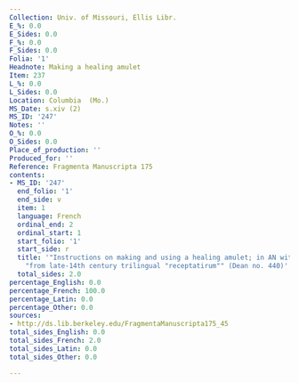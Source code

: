 ```yaml
---
Collection: Univ. of Missouri, Ellis Libr.
E_%: 0.0
E_Sides: 0.0
F_%: 0.0
F_Sides: 0.0
Folia: '1'
Headnote: Making a healing amulet
Item: 237
L_%: 0.0
L_Sides: 0.0
Location: Columbia  (Mo.)
MS_Date: s.xiv (2)
MS_ID: '247'
Notes: ''
O_%: 0.0
O_Sides: 0.0
Place_of_production: ''
Produced_for: ''
Reference: Fragmenta Manuscripta 175
contents:
- MS_ID: '247'
  end_folio: '1'
  end_side: v
  item: 1
  language: French
  ordinal_end: 2
  ordinal_start: 1
  start_folio: '1'
  start_side: r
  title: '"Instructions on making and using a healing amulet; in AN with a Latin rubric"
    "from late-14th century trilingual "receptatirum"" (Dean no. 440)'
  total_sides: 2.0
percentage_English: 0.0
percentage_French: 100.0
percentage_Latin: 0.0
percentage_Other: 0.0
sources:
- http://ds.lib.berkeley.edu/FragmentaManuscripta175_45
total_sides_English: 0.0
total_sides_French: 2.0
total_sides_Latin: 0.0
total_sides_Other: 0.0

---
```


